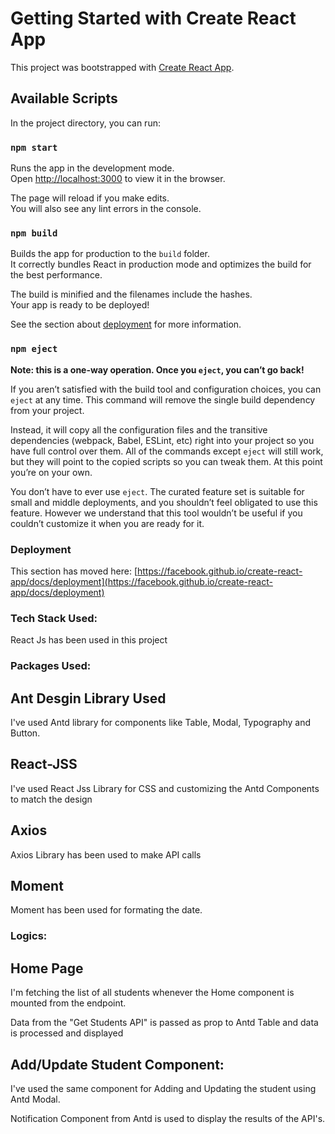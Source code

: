 # Getting Started with Create React App

This project was bootstrapped with [Create React App](https://github.com/facebook/create-react-app).

## Available Scripts

In the project directory, you can run:

### `npm start`

Runs the app in the development mode.\
Open [http://localhost:3000](http://localhost:3000) to view it in the browser.

The page will reload if you make edits.\
You will also see any lint errors in the console.

### `npm build`

Builds the app for production to the `build` folder.\
It correctly bundles React in production mode and optimizes the build for the best performance.

The build is minified and the filenames include the hashes.\
Your app is ready to be deployed!

See the section about [deployment](https://facebook.github.io/create-react-app/docs/deployment) for more information.

### `npm eject`

**Note: this is a one-way operation. Once you `eject`, you can’t go back!**

If you aren’t satisfied with the build tool and configuration choices, you can `eject` at any time. This command will remove the single build dependency from your project.

Instead, it will copy all the configuration files and the transitive dependencies (webpack, Babel, ESLint, etc) right into your project so you have full control over them. All of the commands except `eject` will still work, but they will point to the copied scripts so you can tweak them. At this point you’re on your own.

You don’t have to ever use `eject`. The curated feature set is suitable for small and middle deployments, and you shouldn’t feel obligated to use this feature. However we understand that this tool wouldn’t be useful if you couldn’t customize it when you are ready for it.

### Deployment

This section has moved here: [https://facebook.github.io/create-react-app/docs/deployment](https://facebook.github.io/create-react-app/docs/deployment)

### Tech Stack Used:

 React Js has been used in this project

### Packages Used:
## Ant Desgin Library Used

I've used Antd library for components like Table, Modal, Typography and Button.

## React-JSS

I've used React Jss Library for CSS and customizing the Antd Components to match the design

## Axios

Axios Library has been used to make API calls

## Moment

Moment has been used for formating the date.

### Logics:

## Home Page
I'm fetching the list of all students whenever the Home component is mounted from the endpoint. 

Data from the "Get Students API" is passed as prop to Antd Table and data is processed and displayed

## Add/Update Student Component:
I've used the same component for Adding and Updating the student using Antd Modal.

Notification Component from Antd is used to display the results of the API's.




